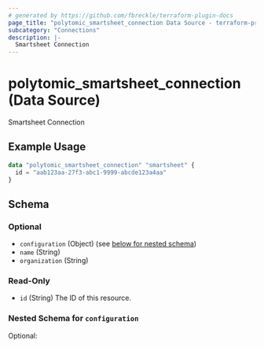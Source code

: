 ```yaml
---
# generated by https://github.com/fbreckle/terraform-plugin-docs
page_title: "polytomic_smartsheet_connection Data Source - terraform-provider-polytomic"
subcategory: "Connections"
description: |-
  Smartsheet Connection
---
```


# polytomic_smartsheet_connection (Data Source)

Smartsheet Connection

## Example Usage

```terraform
data "polytomic_smartsheet_connection" "smartsheet" {
  id = "aab123aa-27f3-abc1-9999-abcde123a4aa"
}
```

<!-- schema generated by tfplugindocs -->
## Schema

### Optional

- `configuration` (Object) (see [below for nested schema](#nestedatt--configuration))
- `name` (String)
- `organization` (String)

### Read-Only

- `id` (String) The ID of this resource.

<a id="nestedatt--configuration"></a>
### Nested Schema for `configuration`

Optional:


